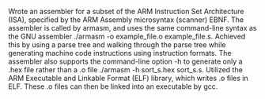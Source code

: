 Wrote an assembler for a subset of the ARM Instruction Set Architecture (ISA), specified by the ARM Assembly microsyntax (scanner) EBNF. The assembler is called by armasm, and uses the same command-line syntax as the GNU assembler ./armasm -o example_file.o example_file.s. 
Achieved this by using a parse tree and walking through the parse tree while generating machine code instructions using instruction formats. The assembler also supports the command-line option -h to generate only a .hex file rather than a .o file ./armasm -h sort_s.hex sort_s.s.
Utilized the ARM Executable and Linkable Format (ELF) library, which writes .o files in ELF. These .o files can then be linked into an executable by gcc. 
